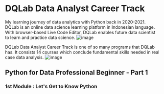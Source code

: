 # DQLab Data Analyst Career Track
My learning journey of data analytics with Python back in 2020-2021.
DQLab is an online data science learning platform in Indonesian language. With browser-based Live Code Editor, DQLab enables future data scientist to learn and practice data science.
![image](https://user-images.githubusercontent.com/74189753/160532641-cb223543-0745-42a2-859f-e24d008b9949.png)

DQLab Data Analyst Career Track is one of so many programs that DQLab has. It consists 14 courses which conclude fundamental skills needed in real case data analysis.
![image](https://user-images.githubusercontent.com/74189753/160534602-267251d9-8156-41a5-a149-7d4b0a3d5dcf.png)

## **Python for Data Professional Beginner - Part 1**
### 1st Module : Let's Get to Know Python
